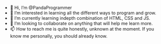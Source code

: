 - 👋 Hi, I’m @PandaProgrammer
- 👀 I’m interested in learning all the different ways to program and grow.
- 🌱 I’m currently learning indepth combination of HTML, CSS and JS.
- 💞️ I’m looking to collaborate on anything that will help me learn more.
- 📫 How to reach me is quite honestly, unknown at the moment. If you know me personally, you should already know.

<!---
PandaProgrammer/PandaProgrammer is a ✨ special ✨ repository because its `README.md` (this file) appears on your GitHub profile.
You can click the Preview link to take a look at your changes.
--->
